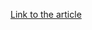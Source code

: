 [Link to the article](https://www.bleepingcomputer.com/news/security/chinese-hackers-use-visual-studio-code-tunnels-for-remote-access/)
